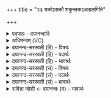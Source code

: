 +++
title = "२३ यकोऽसकौ शकुन्तकऽआहलगिति"

+++
<details><summary>पदपाठः - दयानन्दादि</summary>

य॒कः। अ॒स॒कौ। श॒कु॒न्त॒कः। आ॒हल॑क्। इति॑। वञ्च॑ति। विव॑क्षतऽइ॒वेति॒ विव॑क्षतःऽइव। ते॒। मुख॑म्। अध्व॑र्यो॒ऽइत्यध्व॑र्यो। मा। नः॒। त्वम्। अ॒भि। भा॒ष॒थाः॒। २३।
</details>

<details><summary>अधिमन्त्रम् (VC)</summary>

- राजप्रजे देवते
- प्रजापतिर्ऋषिः
- बृहती
- मध्यमः
</details>

<details><summary>दयानन्द-सरस्वती (हि) - विषयः</summary>

फिर उसी विषय को अगले मन्त्र में कहा है ॥
</details>

<details><summary>दयानन्द-सरस्वती (हि) - पदार्थः</summary>

पदार्थान्वयभाषाः -  हे (अध्वर्यो) यज्ञ के समान आचरण करने हारे राजा ! (त्वम्) तू (नः) हम लोगों के प्रति (मा, अभिभाषथाः) झूठ मत बोलो और (विवक्षत इव) बहुत गप्प-सप्प बकते हुए मनुष्य के मुख के समान (ते) तेरा (मुखम्) मुख मत हो, यदि इस प्रकार (यकः) जो (असकौ) यह राजा गप्प-सप्प करेगा तो (शकुन्तकः) निर्बल पखेरू के समान (आहलक्) भलीभाँति उच्छिन्न जैसे हो (इति) इस प्रकार (वञ्चति) ठगा जायेगा ॥२३ ॥
</details>

<details><summary>दयानन्द-सरस्वती (हि) - भावार्थः</summary>

भावार्थभाषाः -  इस मन्त्र में वाचकलुप्तोपमालङ्कार है। राजा कभी झूठी प्रतिज्ञा करने और कटुवचन बोलनेवाला न हो तथा न किसी को ठगे, जो यह राजा अन्याय करे तो आप भी प्रजाजनों से ठगा जाये ॥२३ ॥
</details>

<details><summary>दयानन्द-सरस्वती (सं) - विषयः</summary>

पुनस्तमेव विषयमाह ॥
</details>

<details><summary>दयानन्द-सरस्वती (सं) - पदार्थः</summary>

पदार्थान्वयभाषाः -  हे अध्वर्यो ! त्वं नो माभिभाषथा मिथ्याभाषणं विवक्षत इव ते मुखं मा भवतु। यद्येवं यकोऽसकौ करिष्यसि, तर्हि शकुन्तक इव राजाऽऽहलगिति न वञ्चति ॥२३ ॥
</details>

<details><summary>दयानन्द-सरस्वती (सं) - भावार्थः</summary>

भावार्थभाषाः -  अत्र वाचकलुप्तोपमालङ्कारः। राजा कदाचिन्मिथ्याप्रतिज्ञः परुषवादी न स्यान्न कंचिद् वञ्चयेत्। यद्ययमन्यायं कुर्यात्तर्हि स्वयमपि प्रजाभिर्वञ्चितः स्यात्॥२३ ॥
</details>

<details><summary>सविता जोशी ← दयानन्दः (म) - भावार्थः</summary>

भावार्थभाषाः -  या मंत्रात वाचकलुप्तोपमालंकार आहे. राजाने कधी असत्य प्रतिज्ञा करू नये व कटू वचन बोलू नसे किंवा कुणाला फसवू नये. जो राजा अन्याय करतो तो स्वतः प्रजेकडून फसविला जातो.
</details>